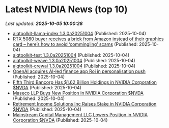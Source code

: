# Latest NVIDIA News (top 10)
_Last updated: **2025-10-05 10:00:28**_

- [aiqtoolkit-llama-index 1.3.0a20251004](https://pypi.org/project/aiqtoolkit-llama-index/1.3.0a20251004/) (Published: 2025-10-04)
- [RTX 5080 buyer receives a brick from Amazon instead of their graphics card – here’s how to avoid ‘commingling’ scams](https://www.techradar.com/computing/rtx-5080-buyer-receives-a-brick-from-amazon-instead-of-their-graphics-card-heres-how-to-avoid-commingling-scams) (Published: 2025-10-04)
- [aiqtoolkit-test 1.3.0a20251004](https://pypi.org/project/aiqtoolkit-test/1.3.0a20251004/) (Published: 2025-10-04)
- [aiqtoolkit-weave 1.3.0a20251004](https://pypi.org/project/aiqtoolkit-weave/1.3.0a20251004/) (Published: 2025-10-04)
- [aiqtoolkit-crewai 1.3.0a20251004](https://pypi.org/project/aiqtoolkit-crewai/1.3.0a20251004/) (Published: 2025-10-04)
- [OpenAI acquires AI-led finance app Roi in personalisation push](https://economictimes.indiatimes.com/tech/artificial-intelligence/openai-acquires-ai-led-finance-app-roi-in-personalisation-push/articleshow/124305591.cms) (Published: 2025-10-04)
- [Fifth Third Bancorp Has $1.62 Billion Holdings in NVIDIA Corporation $NVDA](https://www.etfdailynews.com/2025/10/04/fifth-third-bancorp-has-1-62-billion-holdings-in-nvidia-corporation-nvda/) (Published: 2025-10-04)
- [Maseco LLP Buys New Position in NVIDIA Corporation $NVDA](https://www.etfdailynews.com/2025/10/04/maseco-llp-buys-new-position-in-nvidia-corporation-nvda/) (Published: 2025-10-04)
- [Retirement Income Solutions Inc Raises Stake in NVIDIA Corporation $NVDA](https://www.etfdailynews.com/2025/10/04/retirement-income-solutions-inc-raises-stake-in-nvidia-corporation-nvda/) (Published: 2025-10-04)
- [Mainstream Capital Management LLC Lowers Position in NVIDIA Corporation $NVDA](https://www.etfdailynews.com/2025/10/04/mainstream-capital-management-llc-lowers-position-in-nvidia-corporation-nvda/) (Published: 2025-10-04)
